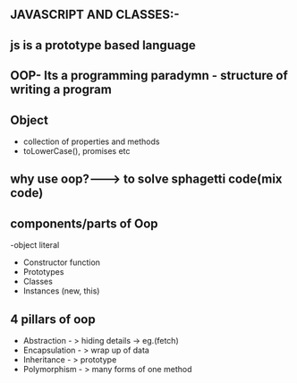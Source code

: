 ## JAVASCRIPT AND CLASSES:-
## js is a prototype based language

## OOP- Its a programming paradymn - structure of writing a program

## Object
- collection of properties and methods
- toLowerCase(), promises etc

## why use oop?---> to solve sphagetti code(mix code)

## components/parts of Oop
-object literal

- Constructor function
- Prototypes
- Classes
- Instances (new, this)

## 4 pillars of oop
- Abstraction - > hiding details ->  eg.(fetch)
- Encapsulation - > wrap up of data
- Inheritance - > prototype
- Polymorphism - > many forms of one method